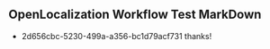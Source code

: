 ## OpenLocalization Workflow Test MarkDown
* 2d656cbc-5230-499a-a356-bc1d79acf731 thanks!

<!--HONumber=Jul16_HO4-->


